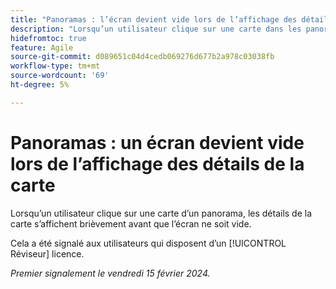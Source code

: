 ```yaml
---
title: "Panoramas : l’écran devient vide lors de l’affichage des détails de la carte"
description: "Lorsqu’un utilisateur clique sur une carte dans les panoramas, les détails de la carte s’affichent brièvement avant que l’écran ne soit vide."
hidefromtoc: true
feature: Agile
source-git-commit: d089651c04d4cedb069276d677b2a978c03038fb
workflow-type: tm+mt
source-wordcount: '69'
ht-degree: 5%

---
```



# Panoramas : un écran devient vide lors de l’affichage des détails de la carte

Lorsqu’un utilisateur clique sur une carte d’un panorama, les détails de la carte s’affichent brièvement avant que l’écran ne soit vide.

Cela a été signalé aux utilisateurs qui disposent d’un [!UICONTROL Réviseur] licence.

_Premier signalement le vendredi 15 février 2024._
